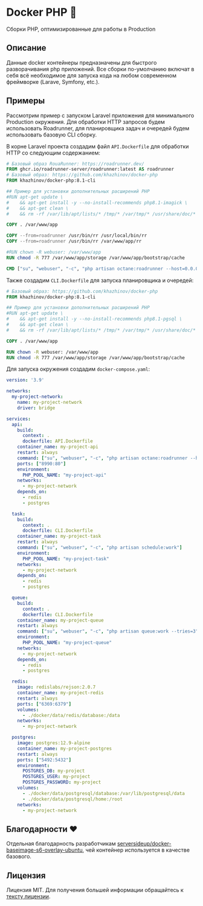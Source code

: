 # Docker PHP 🐋

Сборки PHP, оптимизированные для работы в Production

## Описание

Данные docker контейнеры предназначены для быстрого разворачивания php приложений. Все сборки по-умолчанию включат в себя всё необходимое для запуска кода на любом современном фреймворке (Larave, Symfony, etc.).

## Примеры

Рассмотрим пример с запуском Laravel приложения для минимального Production окружения. Для обработки HTTP запросов будем использовать Roadrunner, для планировщика задач и очередей будем использовать базовую CLI сборку.

В корне Laravel проекта создадим файл ```API.Dockerfile``` для обработки HTTP со следующим содержанием:

```dockerfile
# Базовый образ RouaRunner: https://roadrunner.dev/
FROM ghcr.io/roadrunner-server/roadrunner:latest AS roadrunner
# Базовый образ: https://github.com/khazhinov/docker-php
FROM khazhinov/docker-php:8.1-cli

## Пример для установки дополнительных расширений PHP
#RUN apt-get update \
#    && apt-get install -y --no-install-recommends php8.1-imagick \
#    && apt-get clean \
#    && rm -rf /var/lib/apt/lists/* /tmp/* /var/tmp/* /usr/share/doc/*

COPY . /var/www/app

COPY --from=roadrunner /usr/bin/rr /usr/local/bin/rr
COPY --from=roadrunner /usr/bin/rr /var/www/app/rr

#RUN chown -R webuser: /var/www/app
RUN chmod -R 777 /var/www/app/storage /var/www/app/bootstrap/cache

CMD ["su", "webuser", "-c", "php artisan octane:roadrunner --host=0.0.0.0 --port=80 --rpc-port=6001 --rr-config=.rr.api.yaml"]
```

Также создадим ```CLI.Dockerfile``` для запуска планировщика и очередей:

```dockerfile
# Базовый образ: https://github.com/khazhinov/docker-php
FROM khazhinov/docker-php:8.1-cli

## Пример для установки дополнительных расширений PHP
#RUN apt-get update \
#    && apt-get install -y --no-install-recommends php8.1-pgsql \
#    && apt-get clean \
#    && rm -rf /var/lib/apt/lists/* /tmp/* /var/tmp/* /usr/share/doc/*

COPY . /var/www/app

RUN chown -R webuser: /var/www/app
RUN chmod -R 777 /var/www/app/storage /var/www/app/bootstrap/cache

```

Для запуска окружения создадим ```docker-compose.yaml```:

```yaml
version: '3.9'

networks:
  my-project-network:
    name: my-project-network
    driver: bridge

services:
  api:
    build:
      context: .
      dockerfile: API.Dockerfile
    container_name: my-project-api
    restart: always
    command: ["su", "webuser", "-c", "php artisan octane:roadrunner --host=0.0.0.0 --port=80 --rpc-port=6001 --rr-config=.rr.api.yaml"]
    ports: ["8990:80"]
    environment:
      PHP_POOL_NAME: "my-project-api"
    networks:
      - my-project-network
    depends_on:
      - redis
      - postgres

  task:
    build:
      context: .
      dockerfile: CLI.Dockerfile
    container_name: my-project-task
    restart: always
    command: ["su", "webuser", "-c", "php artisan schedule:work"]
    environment:
      PHP_POOL_NAME: "my-project-task"
    networks:
      - my-project-network
    depends_on:
      - redis
      - postgres

  queue:
    build:
      context: .
      dockerfile: CLI.Dockerfile
    container_name: my-project-queue
    restart: always
    command: ["su", "webuser", "-c", "php artisan queue:work --tries=3"]
    environment:
      PHP_POOL_NAME: "my-project-queue"
    networks:
      - my-project-network
    depends_on:
      - redis
      - postgres

  redis:
    image: redislabs/rejson:2.0.7
    container_name: my-project-redis
    restart: always
    ports: ["6369:6379"]
    volumes:
      - ./docker/data/redis/database:/data
    networks:
      - my-project-network

  postgres:
    image: postgres:12.9-alpine
    container_name: my-project-postgres
    restart: always
    ports: ["5492:5432"]
    environment:
      POSTGRES_DB: my-project
      POSTGRES_USER: my-project
      POSTGRES_PASSWORD: my-project
    volumes:
      - ./docker/data/postgresql/database:/var/lib/postgresql/data
      - ./docker/data/postgresql/home:/root
    networks:
      - my-project-network
```

## Благодарности ❤️

Отдельная благодарность разработчикам [serversideup/docker-baseimage-s6-overlay-ubuntu](https://github.com/serversideup/docker-baseimage-s6-overlay-ubuntu), чей контейнер используется в качестве базового.

## Лицензия

Лицензия MIT. Для получения большей информации обращайтесь к [тексту лицензии](LICENSE.md).
